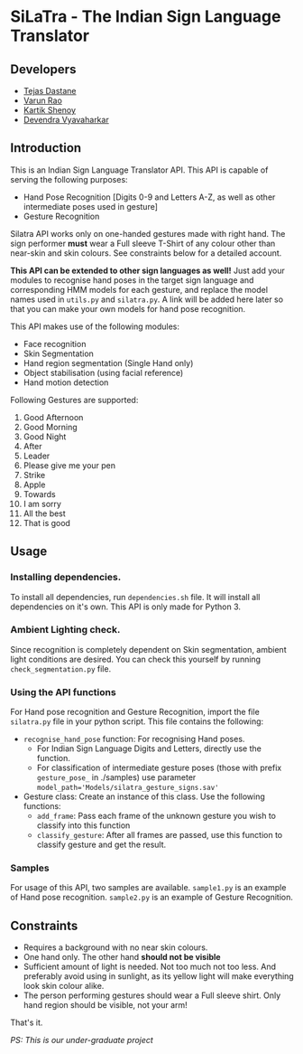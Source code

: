 # SiLaTra - The Indian Sign Language Translator

## Developers
* [Tejas Dastane](https://github.com/dev-td7)
* [Varun Rao](https://github.com/vrr-21)
* [Kartik Shenoy](https://github.com/kartik2112)
* [Devendra Vyavaharkar](https://github.com/DevendraVyavaharkar)

## Introduction

This is an Indian Sign Language Translator API. This API is capable of serving the following purposes:

* Hand Pose Recognition [Digits 0-9 and Letters A-Z, as well as other intermediate poses used in gesture]
* Gesture Recognition

Silatra API works only on one-handed gestures made with right hand. The sign performer **must** wear a Full sleeve T-Shirt of any colour other than near-skin and skin colours. See constraints below for a detailed account.

**This API can be extended to other sign languages as well!**
Just add your modules to recognise hand poses in the target sign language and corresponding HMM models for each gesture, and replace the model names used in `utils.py` and `silatra.py`. A link will be added here later so that you can make your own models for hand pose recognition.

This API makes use of the following modules:

* Face recognition
* Skin Segmentation
* Hand region segmentation (Single Hand only)
* Object stabilisation (using facial reference)
* Hand motion detection

Following Gestures are supported:

1. Good Afternoon
2. Good Morning
3. Good Night
4. After
5. Leader
6. Please give me your pen
7. Strike
8. Apple
9. Towards
10. I am sorry
11. All the best
12. That is good

## Usage

### Installing dependencies.
To install all dependencies, run `dependencies.sh` file. It will install all dependencies on it's own. This API is only made for Python 3.

### Ambient Lighting check.
Since recognition is completely dependent on Skin segmentation, ambient light conditions are desired. You can check this yourself by running `check_segmentation.py` file.

### Using the API functions
For Hand pose recognition and Gesture Recognition, import the file `silatra.py` file in your python script. This file contains the following:

* `recognise_hand_pose` function: For recognising Hand poses.
    * For Indian Sign Language Digits and Letters, directly use the function.
    * For classification of intermediate gesture poses (those with prefix `gesture_pose_` in ./samples) use parameter `model_path='Models/silatra_gesture_signs.sav'`
* Gesture class: Create an instance of this class. Use the following functions:
    * `add_frame`: Pass each frame of the unknown gesture you wish to classify into this function
    * `classify_gesture`: After all frames are passed, use this function to classify gesture and get the result.

### Samples

For usage of this API, two samples are available. `sample1.py` is an example of Hand pose recognition. `sample2.py` is an example of Gesture Recognition.

## Constraints

* Requires a background with no near skin colours.
* One hand only. The other hand **should not be visible**
* Sufficient amount of light is needed. Not too much not too less. And preferably avoid using in sunlight, as its yellow light will make everything look skin colour alike.
* The person performing gestures should wear a Full sleeve shirt. Only hand region should be visible, not your arm!

That's it.

_PS: This is our under-graduate project_
